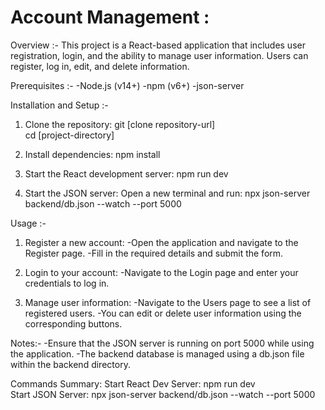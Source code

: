 # Account Management :


Overview :-
This project is a React-based application that includes user registration, login, and the ability to manage user information. Users can register, log in, edit, and delete information.

Prerequisites :-
-Node.js (v14+)
-npm (v6+)
-json-server

Installation and Setup :-

1. Clone the repository:
 git [clone repository-url]  <br>
 cd [project-directory]

2. Install dependencies: 
 npm install

3. Start the React development server:
 npm run dev

4. Start the JSON server:
Open a new terminal and run:
npx json-server backend/db.json --watch --port 5000

Usage :-

1. Register a new account:
-Open the application and navigate to the Register page.
-Fill in the required details and submit the form.

3. Login to your account:
-Navigate to the Login page and enter your credentials to log in.

3. Manage user information:
-Navigate to the Users page to see a list of registered users.
-You can edit or delete user information using the corresponding buttons.


Notes:-
-Ensure that the JSON server is running on port 5000 while using the application.
-The backend database is managed using a db.json file within the backend directory.

Commands Summary:
 Start React Dev Server: npm run dev <br>
 Start JSON Server: npx json-server backend/db.json --watch --port 5000
